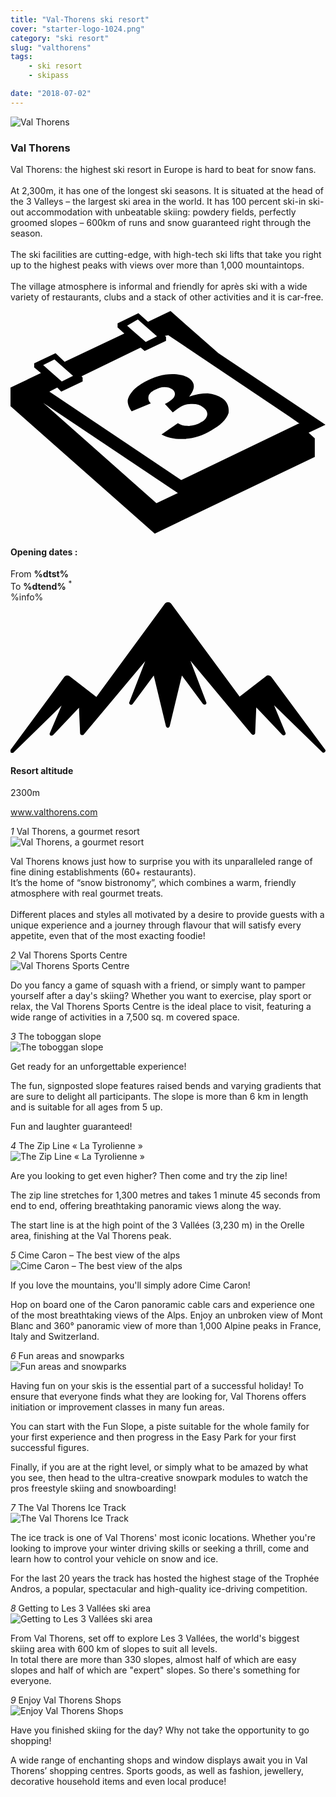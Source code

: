 ```yaml
---
title: "Val-Thorens ski resort"
cover: "starter-logo-1024.png"
category: "ski resort"
slug: "valthorens"
tags:
    - ski resort
    - skipass

date: "2018-07-02"
---
```


<div class="edito-wrapper station">
<div class="banner-station">
<div class="banner-station-logo">
<img src="%HOST%/dist/resortfiles/val-thorens.png" alt="Val Thorens">
</div>
</div>
<h3 class="main-title-1 h-margin-bottom-0">Val Thorens</h1>

<div class="rich-text">
<p>Val Thorens: the highest ski resort in Europe is hard to beat for snow fans.<br/>
<br/>At 2,300m, it has one of the longest ski seasons. It is situated at the head of the 3 Valleys – the largest ski area in the world. It has 100 percent ski-in ski-out accommodation with unbeatable skiing: powdery fields, perfectly groomed slopes – 600km of runs and snow guaranteed right through the season.<br/>
<br/>
The ski facilities are cutting-edge, with high-tech ski lifts that take you right up to the highest peaks with views over more than 1,000 mountaintops.<br/>
<br/>
The village atmosphere is informal and friendly for après ski with a wide variety of restaurants, clubs and a stack of other activities and it is car-free.</p>
</div>

<div class="grid center">
<div class="col-6">
<i class="icon icon-date icon-55">
<svg xmlns="http://www.w3.org/2000/svg" viewBox="0 0 55.9 39.6"><path d="M37.6 15.5c-.7-.5-1.6-.8-2.6-.9-1.1 0-2.2.2-3.3.6 1.1-1.4 1.1-2.4.1-3.2-.7-.5-1.7-.8-3.1-.8-1.6 0-3.3.5-4.9 1.4-.9.5-1.7 1.1-2.2 1.7-.5.6-.8 1.2-.8 1.7s.2 1.1.7 1.8l3.4-1.4c-.4-.4-.5-.8-.4-1.3.1-.4.5-.8 1.1-1.1.6-.3 1.1-.5 1.7-.5.6 0 1 .1 1.4.4.4.3.6.7.4 1.2-.2.5-.8.9-1.7 1.4l1.4 1.5c.5-.4.9-.7 1.4-1 .6-.4 1.3-.5 2.1-.5s1.4.2 1.9.6c.6.4.8.9.7 1.4-.1.5-.5 1-1.2 1.3-.6.4-1.3.5-2 .6-.7 0-1.4-.1-2-.5l-2.9 2c1.1.6 2.5.9 4.1.8 1.6-.1 3.2-.6 4.7-1.5 1.6-.9 2.7-1.9 3.1-3.1.1-.9-.1-1.9-1.1-2.6z"></path><path d="M52.9 21.6l3-1.4-19-12.7L28.4 0l-4 1.9L22.7.4 19 2.2v.7L20.2 4 9.6 9 8 7.5 4.2 9.3v.7l1.2 1L0 13.6v3.3l25.6 22.6L54 25.9v-3.3l-1.1-1zM22.6 1.5l.9.8L26 4.5l-2 1-2.4-2.1-.9-.8 1.9-1.1zM7.8 8.6l.9.8 2.4 2.1-2 1-2.4-2.1-.9-.8 2-1zm18.1 25.5L5.8 16.3l23.9 16-3.8 1.8zM51.1 20L30.3 30 6.9 14.3l1.4-.7.7.7 3.8-1.8v-.7l-.2-.2 10.5-5.1.7.6 3.8-1.8v-.7l-.2-.2.6-.1 21.6 14.5 1.7 1.2h-.2z"></path></svg></i>
<h4 class="main-title-3 h-uppercase center h-fz-16">Opening dates :</h4>
   <div class="opening-dates">
                     From <strong>%dtst%</strong> <br/>
                     To <strong>%dtend%</strong> <sup className="blue">*</sup>
     </div>
     %info%
</div>
<div class="col-6">
<i class="icon icon-mountain icon-55">
<svg xmlns="http://www.w3.org/2000/svg" viewBox="0 0 85.1 40.7"><path d="M23.2 25.6L41.7.4c.2-.3.5-.4.9-.4.3 0 .6.1.8.4l18.5 25.1L69 20c.2-.2.5-.3.8-.2.3 0 .5.2.7.4L85 39.8c.2.2.1.5-.1.7-.2.2-.5.2-.7 0l-13-12.7 3.1 7.5c.1.2 0 .5-.2.6-.2.1-.5.1-.7-.1l-7-7.4-.3 6.9c0 .2-.1.4-.4.5-.2.1-.4 0-.6-.2L48.6 15.8 52.9 27c.1.2 0 .5-.2.6-.2.1-.5.1-.7-.1l-5.7-7.7L43 33.5c-.1.2-.3.4-.5.4s-.4-.2-.5-.4l-3.3-13.7-5.7 7.7c-.2.2-.4.3-.7.1-.2-.1-.3-.4-.2-.6l4.3-11.1-16.6 19.8c-.1.2-.4.2-.6.2-.2-.1-.3-.2-.4-.5l-.3-6.9-7 7.4c-.2.2-.5.2-.7.1-.2-.1-.3-.4-.2-.6l3.2-7.5-13 12.7c-.2.2-.5.2-.7 0-.2-.2-.2-.5-.1-.7l14.5-19.7c.2-.2.4-.4.7-.4.3 0 .6 0 .8.2l7.2 5.6z"></path></svg></i>
<h4 class="main-title-3 h-uppercase center h-fz-16">Resort altitude</h4>
2300m
</div>
</div>

<a rel="nofollow" href="http://www.valthorens.com" class="btn btn-blue" target="_blank">www.valthorens.com</a>

<div class="poi-anchor-title" id="marker_56">
<em>1</em> Val Thorens, a gourmet resort
</div>

<div class="o-actu fullWidth">
<div class="grid-noGutter-equalHeight_sm-1">
<div class="col">
<img src="%HOST%/dist/resortfiles/vt-gastronomie.jpg" alt="Val Thorens, a gourmet resort">
</div>
<div class="col">
<div class="pl2 rich-text">
<p>Val Thorens knows just how to surprise you with its unparalleled range of fine dining establishments (60+ restaurants).<br/>
It’s the home of “snow bistronomy”, which combines a warm, friendly atmosphere with real gourmet treats.<br/>
<br/>
Different places and styles all motivated by a desire to provide guests with a unique experience and a journey through flavour that will satisfy every appetite, even that of the most exacting foodie!</p>
</div>
</div>
</div>
</div>

<div class="poi-anchor-title" id="marker_57">
<em>2</em> Val Thorens Sports Centre
</div>

<div class="o-actu fullWidth">
<div class="grid-noGutter-equalHeight_sm-1">
<div class="col">
<img src="%HOST%/dist/resortfiles/vt-centresportif.jpg" alt="Val Thorens Sports Centre">
</div>
<div class="col">
<div class="pl2 rich-text">
<p>Do you fancy a game of squash with a friend, or simply want to pamper yourself after a day's skiing? Whether you want to exercise, play sport or relax, the Val Thorens Sports Centre is the ideal place to visit, featuring a wide range of activities in a 7,500 sq. m covered space.</p>
</div>
</div>
</div>
</div>

<div class="poi-anchor-title" id="marker_58">
<em>3</em> The toboggan slope
</div>

<div class="o-actu fullWidth">
<div class="grid-noGutter-equalHeight_sm-1">
<div class="col">
<img src="%HOST%/dist/resortfiles/vt-luge.jpg" alt="The toboggan slope">
</div>
<div class="col">
<div class="pl2 rich-text">
<p>Get ready for an unforgettable experience!</p>

<p>The fun, signposted slope features raised bends and varying gradients that are sure to delight all participants. The slope is more than 6 km in length and is suitable for all ages from 5 up.</p>

<p>Fun and laughter guaranteed!</p>
</div>
</div>
</div>
</div>

<div class="poi-anchor-title" id="marker_59">
<em>4</em> The Zip Line « La Tyrolienne »
</div>

<div class="o-actu fullWidth">
<div class="grid-noGutter-equalHeight_sm-1">
<div class="col">
<img src="%HOST%/dist/resortfiles/vt-tyrolienne.jpg" alt="The Zip Line « La Tyrolienne »">
</div>
<div class="col">
<div class="pl2 rich-text">
<p>Are you looking to get even higher? Then come and try the zip line!</p>

<p>The zip line stretches for 1,300 metres and takes 1 minute 45 seconds from end to end, offering breathtaking panoramic views along the way.</p>

<p>The start line is at the high point of the 3 Vallées (3,230 m) in the Orelle area, finishing at the Val Thorens peak.</p>
</div>
</div>
</div>
</div>

<div class="poi-anchor-title" id="marker_60">
<em>5</em> Cime Caron – The best view of the alps
</div>

<div class="o-actu fullWidth">
<div class="grid-noGutter-equalHeight_sm-1">
<div class="col">
<img src="%HOST%/dist/resortfiles/vt-cimecaron.jpg" alt="Cime Caron – The best view of the alps">
</div>
<div class="col">
<div class="pl2 rich-text">
<p>If you love the mountains, you'll simply adore Cime Caron!</p>

<p>Hop on board one of the Caron panoramic cable cars and experience one of the most breathtaking views of the Alps. Enjoy an unbroken view of Mont Blanc and 360° panoramic view of more than 1,000 Alpine peaks in France, Italy and Switzerland.</p>
</div>
</div>
</div>
</div>

<div class="poi-anchor-title" id="marker_61">
<em>6</em> Fun areas and snowparks
</div>

<div class="o-actu fullWidth">
<div class="grid-noGutter-equalHeight_sm-1">
<div class="col">
<img src="%HOST%/dist/resortfiles/vt-espaceludiques.jpg" alt="Fun areas and snowparks">
</div>
<div class="col">
<div class="pl2 rich-text">
<p>Having fun on your skis is the essential part of a successful holiday! To ensure that everyone finds what they are looking for, Val Thorens offers initiation or improvement classes in many fun areas.</p>

<p>You can start with the Fun Slope, a piste suitable for the whole family for your first experience and then progress in the Easy Park for your first successful figures.</p>

<p>Finally, if you are at the right level, or simply what to be amazed by what you see, then head to the ultra-creative snowpark modules to watch the pros freestyle skiing and snowboarding!</p>
</div>
</div>
</div>
</div>

<div class="poi-anchor-title" id="marker_62">
<em>7</em> The Val Thorens Ice Track
</div>

<div class="o-actu fullWidth">
<div class="grid-noGutter-equalHeight_sm-1">
<div class="col">
<img src="%HOST%/dist/resortfiles/vt-circuitdeglace.jpg" alt="The Val Thorens Ice Track">
</div>
<div class="col">
<div class="pl2 rich-text">
<p>The ice track is one of Val Thorens' most iconic locations. Whether you're looking to improve your winter driving skills or seeking a thrill, come and learn how to control your vehicle on snow and ice.</p>

<p>For the last 20 years the track has hosted the highest stage of the Trophée Andros, a popular, spectacular and high-quality ice-driving competition.</p>
</div>
</div>
</div>
</div>

<div class="poi-anchor-title" id="marker_63">
<em>8</em> Getting to Les 3 Vallées ski area
</div>

<div class="o-actu fullWidth">
<div class="grid-noGutter-equalHeight_sm-1">
<div class="col">
<img src="%HOST%/dist/resortfiles/vt-3vallees.jpg" alt="Getting to Les 3 Vallées ski area">
</div>
<div class="col">
<div class="pl2 rich-text">
<p>From Val Thorens, set off to explore Les 3 Vallées, the world's biggest skiing area with 600 km of slopes to suit all levels.<br/>
In total there are more than 330 slopes, almost half of which are easy slopes and half of which are "expert" slopes. So there's something for everyone.</p>
</div>
</div>
</div>
</div>

<div class="poi-anchor-title" id="marker_64">
<em>9</em> Enjoy Val Thorens Shops
</div>

<div class="o-actu fullWidth">
<div class="grid-noGutter-equalHeight_sm-1">
<div class="col">
<img src="%HOST%/dist/resortfiles/vt-shopping.jpg" alt="Enjoy Val Thorens Shops">
</div>
<div class="col">
<div class="pl2 rich-text">
<p>Have you finished skiing for the day? Why not take the opportunity to go shopping!</p>

<p>A wide range of enchanting shops and window displays await you in Val Thorens’ shopping centres. Sports goods, as well as fashion, jewellery, decorative household items and even local produce!</p>
</div>
</div>
</div>
</div>
</div></div>